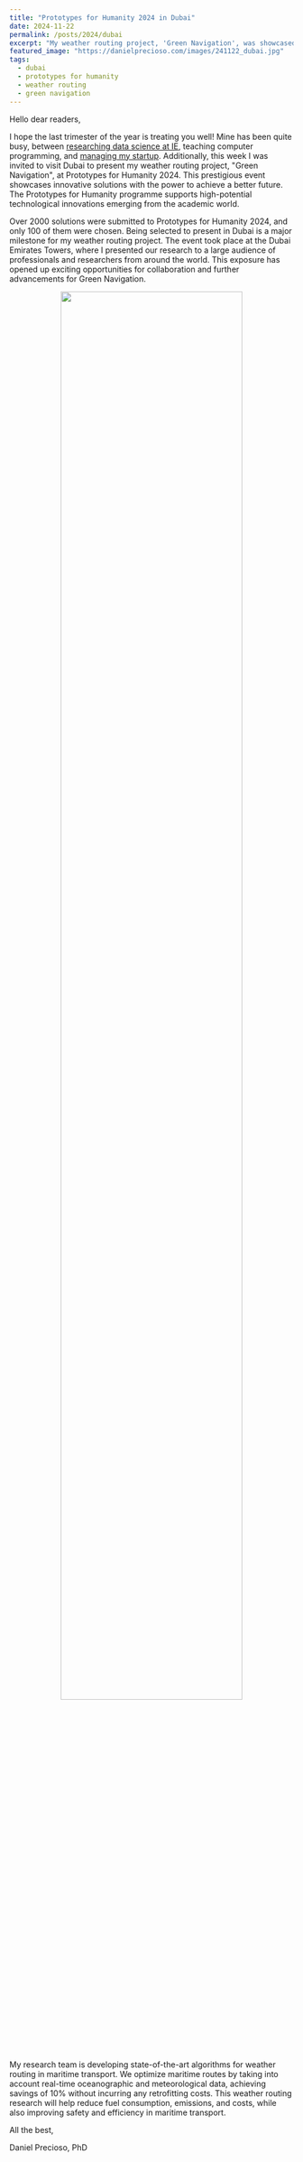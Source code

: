 ```yaml
---
title: "Prototypes for Humanity 2024 in Dubai"
date: 2024-11-22
permalink: /posts/2024/dubai
excerpt: "My weather routing project, 'Green Navigation', was showcased at Prototypes for Humanity 2024 in Dubai."
featured_image: "https://danielprecioso.com/images/241122_dubai.jpg"
tags:
  - dubai
  - prototypes for humanity
  - weather routing
  - green navigation
---
```


Hello dear readers,

I hope the last trimester of the year is treating you well! Mine has been quite busy, between [researching data science at IE](https://www.ie.edu/ieresearchdatalab/), teaching computer programming, and [managing my startup](https://greenavigation.com/). Additionally, this week I was invited to visit Dubai to present my weather routing project, "Green Navigation", at Prototypes for Humanity 2024. This prestigious event showcases innovative solutions with the power to achieve a better future. The Prototypes for Humanity programme supports high-potential technological innovations emerging from the academic world.

Over 2000 solutions were submitted to Prototypes for Humanity 2024, and only 100 of them were chosen. Being selected to present in Dubai is a major milestone for my weather routing project. The event took place at the Dubai Emirates Towers, where I presented our research to a large audience of professionals and researchers from around the world. This exposure has opened up exciting opportunities for collaboration and further advancements for Green Navigation.

<p align="center"><img src="{{ page.featured_image }}" width="80%"/></p>

My research team is developing state-of-the-art algorithms for weather routing in maritime transport. We optimize maritime routes by taking into account real-time oceanographic and meteorological data, achieving savings of 10% without incurring any retrofitting costs. This weather routing research will help reduce fuel consumption, emissions, and costs, while also improving safety and efficiency in maritime transport.

All the best,

Daniel Precioso, PhD
